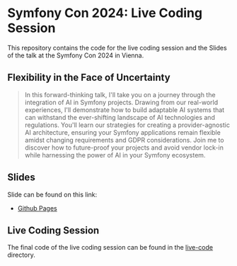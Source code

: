 # Symfony Con 2024: Live Coding Session

This repository contains the code for the live coding session and the Slides of the talk at the Symfony Con 2024 in
Vienna.

## Flexibility in the Face of Uncertainty

> In this forward-thinking talk, I'll take you on a journey through the integration of AI in Symfony projects. Drawing from our real-world experiences, I'll demonstrate how to build adaptable AI systems that can withstand the ever-shifting landscape of AI technologies and regulations. You'll learn our strategies for creating a provider-agnostic AI architecture, ensuring your Symfony applications remain flexible amidst changing requirements and GDPR considerations. Join me to discover how to future-proof your projects and avoid vendor lock-in while harnessing the power of AI in your Symfony ecosystem.

## Slides

Slide can be found on this link:

- [Github Pages](https://modelflow-ai.github.io/symfony-con-20204/index.html)

## Live Coding Session

The final code of the live coding session can be found in the [live-code](./live-code) directory.
